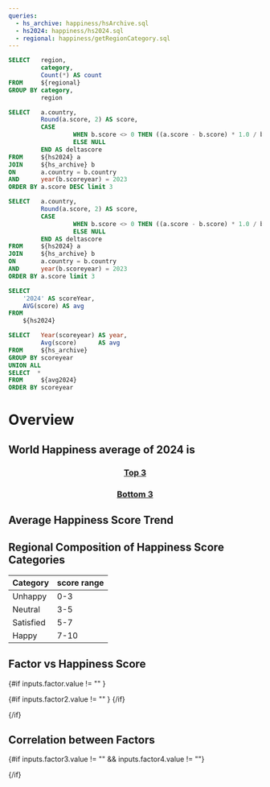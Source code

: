 ```yaml
---
queries:
  - hs_archive: happiness/hsArchive.sql
  - hs2024: happiness/hs2024.sql
  - regional: happiness/getRegionCategory.sql
---
```


```sql regionalcategorycount
SELECT   region,
         category,
         Count(*) AS count
FROM     ${regional}
GROUP BY category,
         region
```

```sql top3
SELECT   a.country,
         Round(a.score, 2) AS score,
         CASE
                  WHEN b.score <> 0 THEN ((a.score - b.score) * 1.0 / b.score)
                  ELSE NULL
         END AS deltascore
FROM     ${hs2024} a
JOIN     ${hs_archive} b
ON       a.country = b.country
AND      year(b.scoreyear) = 2023
ORDER BY a.score DESC limit 3
```

```sql bottom3
SELECT   a.country,
         Round(a.score, 2) AS score,
         CASE
                  WHEN b.score <> 0 THEN ((a.score - b.score) * 1.0 / b.score)
                  ELSE NULL
         END AS deltascore
FROM     ${hs2024} a
JOIN     ${hs_archive} b
ON       a.country = b.country
AND      year(b.scoreyear) = 2023
ORDER BY a.score limit 3
```

```sql avg2024
SELECT
    '2024' AS scoreYear,
    AVG(score) AS avg
FROM
    ${hs2024}
```

```sql yearlyAvgTrend
SELECT   Year(scoreyear) AS year,
         Avg(score)      AS avg
FROM     ${hs_archive}
GROUP BY scoreyear
UNION ALL
SELECT  *
FROM     ${avg2024}
ORDER BY scoreyear
```

# Overview

## World Happiness average of 2024 is <Value data={avg2024} row=0 column=avg fmt=number precision=2/>

<center>

### <ins>Top 3</ins>

<Grid cols=3>
<BigValue data={top3[0]} title={"Rank 1 ("+ top3[0].score +")"} value=country comparison=deltascore comparisonFmt=pct1 comparisonTitle="score vs. 2023"/>
<BigValue data={top3[1]} title={"Rank 2 ("+ top3[1].score +")"} value=country comparison=deltascore comparisonFmt=pct1 comparisonTitle="score vs. 2023"/>
<BigValue data={top3[2]} title={"Rank 3 ("+ top3[2].score +")"} value=country comparison=deltascore comparisonFmt=pct1 comparisonTitle="score vs. 2023"/>
</Grid>

### <ins>Bottom 3</ins>

<Grid cols=3>
<BigValue data={bottom3[0]} title={"Rank 143 ("+ bottom3[0].score +")"} value=country comparison=deltascore comparisonFmt=pct1 comparisonTitle="score vs. 2023"/>
<BigValue data={bottom3[1]} title={"Rank 142 ("+ bottom3[1].score +")"} value=country comparison=deltascore comparisonFmt=pct1 comparisonTitle="score vs. 2023"/>
<BigValue data={bottom3[2]} title={"Rank 141 ("+ bottom3[2].score +")"} value=country comparison=deltascore comparisonFmt=pct1 comparisonTitle="score vs. 2023"/>
</Grid>

</center>

## Average Happiness Score Trend

<LineChart
data={yearlyAvgTrend}
x=year
y=avg
xFmt=yyyy
yFmt=num3
yScale=true
yGridlines=false
yAxisLabels=false
markers=true
markerShape=emptyCircle
title="Happiness Score Over Time"
labels=true
sort=false>
<ReferenceArea xMin='2020' xMax='2022' label="Covid-19" color=red/>
</LineChart>

## Regional Composition of Happiness Score Categories

| Category  | score range |
| --------- | ----------- |
| Unhappy   | 0-3         |
| Neutral   | 3-5         |
| Satisfied | 5-7         |
| Happy     | 7-10        |

<BarChart
data={regionalcategorycount}
series=region
x=category
y=count
swapXY=true
labels=true
yGridlines=false
yAxisLabels=false
/>

## Factor vs Happiness Score

<Grid cols=2>
<center>
<Dropdown name=factor>
<DropdownOption value="ebGDP" valueLabel="GDP per capita"/> 
<DropdownOption value="ebSocialSupport" valueLabel="Social Support"/> 
<DropdownOption value="ebLifeExpectancy" valueLabel="Life Expectancy"/> 
<DropdownOption value="ebFreedomOfLifeChoices" valueLabel="Freedom Of Life Choices"/> 
<DropdownOption value="ebGenerosity" valueLabel="Generosity"/> 
<DropdownOption value="ebCorruption" valueLabel="Corruption"/> 
</Dropdown>
</center>
<center>
<Dropdown name=factor2>
<DropdownOption value="ebSocialSupport" valueLabel="Social Support"/> 
<DropdownOption value="ebGDP" valueLabel="GDP per capita"/> 
<DropdownOption value="ebLifeExpectancy" valueLabel="Life Expectancy"/> 
<DropdownOption value="ebFreedomOfLifeChoices" valueLabel="Freedom Of Life Choices"/> 
<DropdownOption value="ebGenerosity" valueLabel="Generosity"/> 
<DropdownOption value="ebCorruption" valueLabel="Corruption"/> 
</Dropdown>
</center>
</Grid>

{#if inputs.factor.value != "" }
<Grid cols=2>
<ScatterPlot
data={hs2024}
y={inputs.factor.value}
x=score
xAxisTitle="Happiness Score"
yAxisTitle={inputs.factor.label}
/>

{#if inputs.factor2.value != "" }
<ScatterPlot
data={hs2024}
y={inputs.factor2.value}
x=score
xAxisTitle="Happiness Score"
yAxisTitle={inputs.factor2.label}
/>
{/if}

</Grid>
{/if}

## Correlation between Factors

<Grid cols=2>
<center>
<Dropdown name=factor3>
<DropdownOption value="" valueLabel="Select a factor"/>
<DropdownOption value="ebGDP" valueLabel="GDP per capita"/> 
<DropdownOption value="ebSocialSupport" valueLabel="Social Support"/> 
<DropdownOption value="ebLifeExpectancy" valueLabel="Life Expectancy"/> 
<DropdownOption value="ebFreedomOfLifeChoices" valueLabel="Freedom Of Life Choices"/> 
<DropdownOption value="ebGenerosity" valueLabel="Generosity"/> 
<DropdownOption value="ebCorruption" valueLabel="Corruption"/> 
</Dropdown>
</center>
<center>
<Dropdown name=factor4>
<DropdownOption value="" valueLabel="Select a factor"/>
<DropdownOption value="ebGDP" valueLabel="GDP per capita"/> 
<DropdownOption value="ebSocialSupport" valueLabel="Social Support"/> 
<DropdownOption value="ebLifeExpectancy" valueLabel="Life Expectancy"/> 
<DropdownOption value="ebFreedomOfLifeChoices" valueLabel="Freedom Of Life Choices"/> 
<DropdownOption value="ebGenerosity" valueLabel="Generosity"/> 
<DropdownOption value="ebCorruption" valueLabel="Corruption"/> 
</Dropdown>
</center>
</Grid>

{#if inputs.factor3.value != "" && inputs.factor4.value != ""}
<ScatterPlot
data={hs2024}
y={inputs.factor3.value}
x={inputs.factor4.value}
xAxisTitle={inputs.factor4.label}
yAxisTitle={inputs.factor3.label}
/>

{/if}
